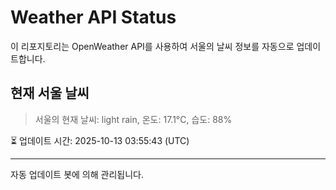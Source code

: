 
# Weather API Status

이 리포지토리는 OpenWeather API를 사용하여 서울의 날씨 정보를 자동으로 업데이트합니다.

## 현재 서울 날씨
> 서울의 현재 날씨: light rain, 온도: 17.1°C, 습도: 88%

⏳ 업데이트 시간: 2025-10-13 03:55:43 (UTC)

---
자동 업데이트 봇에 의해 관리됩니다.
